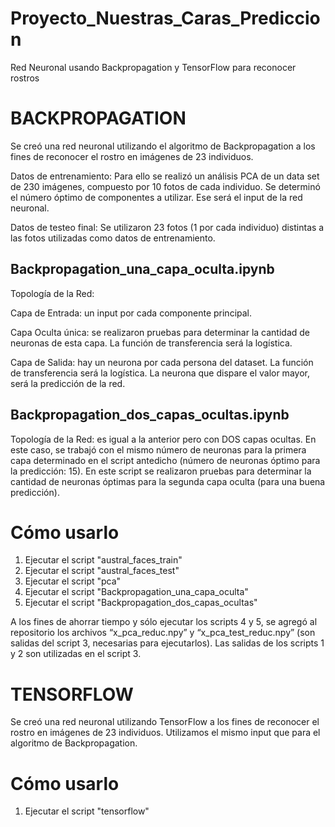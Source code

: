 # Proyecto_Nuestras_Caras_Prediccion
Red Neuronal usando Backpropagation y TensorFlow para reconocer rostros

# BACKPROPAGATION

Se creó una red neuronal utilizando el algoritmo de Backpropagation a los fines de reconocer el rostro en imágenes de 23 individuos.

Datos de entrenamiento:
Para ello se realizó un análisis PCA de un data set de 230 imágenes, compuesto por 10 fotos de cada individuo. Se determinó el número óptimo de componentes a utilizar. Ese será el input de la red neuronal.

Datos de testeo final:
Se utilizaron 23 fotos (1 por cada individuo) distintas a las fotos utilizadas como datos de entrenamiento. 

## Backpropagation_una_capa_oculta.ipynb
Topología de la Red:

Capa de Entrada: un input por cada componente principal.

Capa Oculta única: se realizaron pruebas para determinar la cantidad de neuronas de esta capa. La función de transferencia será la logística.

Capa de Salida: hay un neurona por cada persona del dataset. La función de transferencia será la logística. La neurona que dispare el valor mayor, será la predicción de la red.

## Backpropagation_dos_capas_ocultas.ipynb
Topología de la Red: es igual a la anterior pero con DOS capas ocultas.
En este caso, se trabajó con el mismo número de neuronas para la primera capa determinado en el script antedicho (número de neuronas óptimo para la predicción: 15).
En este script se realizaron pruebas para determinar la cantidad de neuronas óptimas para la segunda capa oculta (para una buena predicción).

# Cómo usarlo

1. Ejecutar el script "austral_faces_train"
2. Ejecutar el script "austral_faces_test"
3. Ejecutar el script "pca"
4. Ejecutar el script "Backpropagation_una_capa_oculta"
5. Ejecutar el script "Backpropagation_dos_capas_ocultas"

A los fines de ahorrar tiempo y sólo ejecutar los scripts 4 y 5, se agregó al repositorio los archivos “x_pca_reduc.npy” y “x_pca_test_reduc.npy” (son salidas del script 3, necesarias para ejecutarlos).
Las salidas de los scripts 1 y 2 son utilizadas en el script 3.

# TENSORFLOW
Se creó una red neuronal utilizando TensorFlow a los fines de reconocer el rostro en imágenes de 23 individuos.
Utilizamos el mismo input que para el algoritmo de Backpropagation.

# Cómo usarlo

1. Ejecutar el script "tensorflow"


